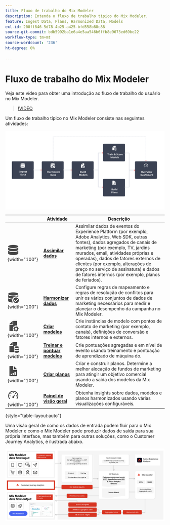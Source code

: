 ```yaml
---
title: Fluxo de trabalho do Mix Modeler
description: Entenda o fluxo de trabalho típico do Mix Modeler.
feature: Ingest Data, Plans, Harmonized Data, Models
exl-id: 200ff846-5d78-4b25-a425-bfd558b88c88
source-git-commit: bdb5992ba1e6a4e5aa546b6ffb8e9673ed69be22
workflow-type: tm+mt
source-wordcount: '236'
ht-degree: 0%

---
```


# Fluxo de trabalho do Mix Modeler

Veja este vídeo para obter uma introdução ao fluxo de trabalho do usuário no Mix Modeler.

>[!VIDEO](https://video.tv.adobe.com/v/3440208/?learn=on&captions=por_br)


Um fluxo de trabalho típico no Mix Modeler consiste nas seguintes atividades:

![Texto alternativo](/help/assets/ApplicationWorkflow.svg)

|  | Atividade | Descrição |
|---|---|---|
| ![Dados](/help/assets/icons/Data.svg){width="100"} | [**Assimilar dados**](../ingest-data/overview.md) | Assimilar dados de eventos do Experience Platform (por exemplo, Adobe Analytics, Web SDK, outras fontes), dados agregados de canais de marketing (por exemplo, TV, jardins murados, email, atividades próprias e operadas), dados de fatores externos de clientes (por exemplo, alterações de preço no serviço de assinatura) e dados de fatores internos (por exemplo, planos de feriados). |
| ![VerificaçãoDeDados](/help/assets/icons/DataCheck.svg){width="100"} | [**Harmonizar dados**](../harmonize-data/overview.md) | Configure regras de mapeamento e regras de resolução de conflitos para unir os vários conjuntos de dados de marketing necessários para medir e planejar o desempenho da campanha no Mix Modeler. |
| ![ConfigArquivo](/help/assets/icons/FileGear.svg){width="100"} | [**Criar modelos**](../models/overview.md) | Crie instâncias de modelo com pontos de contato de marketing (por exemplo, canais), definições de conversão e fatores internos e externos. |
| ![DadosDoArquivo](/help/assets/icons/FileData.svg){width="100"} | [**Treinar e pontuar modelos**](../models/overview.md) | Crie pontuações agregadas e em nível de evento usando treinamento e pontuação de aprendizado de máquina do. |
| ![GráficoDeArquivos](/help/assets/icons/FileChart.svg){width="100"} | [**Criar planos**](../plans/overview.md) | Criar e construir planos. Determine a melhor alocação de fundos de marketing para atingir um objetivo comercial usando a saída dos modelos da Mix Modeler. |
| ![Painel](/help/assets/icons/Dashboard.svg){width="100"} | [**Painel de visão geral**](../dashboard/overview.md) | Obtenha insights sobre dados, modelos e planos harmonizados usando várias visualizações configuráveis. |

{style="table-layout:auto"}

Uma visão geral de como os dados de entrada podem fluir para o Mix Modeler e como o Mix Modeler pode produzir dados de saída para sua própria interface, mas também para outras soluções, como o Customer Journey Analytics, é ilustrada abaixo.

![Fluxo de dados de saída de entrada do Mix Modeler](../assets/mm-input-output.png)
<!---
The detailed data-oriented flowchart below illustrates how:

* harmonized data is based on:

  * experience event data (originating from Analytics source connector, collected through Experience Platform SDKs and APIs, ingested through source connectors, or using streaming ingestion),
  * aggregate or summary data from walled gardens (like Facebook, YouTube), traffic sources, or offline advertising data, and 
  * definitions of harmonized fields and dataset rules.

* a model is based on:

  * the conversion and marketing touchpoint definitions resulting from the harmonized data and 
  * non-marketing aggregate or summary data containing internal or external factors.

* mult-touch attribution event scores can potentially be fed back into Experience Platform data lake for use in subsequent model configuration, training and scoring.

![Comprehensive workflow](/help/assets/comprehensive-workflow.svg)

-->
